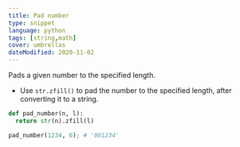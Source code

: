 ```yaml
---
title: Pad number
type: snippet
language: python
tags: [string,math]
cover: umbrellas
dateModified: 2020-11-02
---
```


Pads a given number to the specified length.

- Use `str.zfill()` to pad the number to the specified length, after converting it to a string.

```py
def pad_number(n, l):
  return str(n).zfill(l)

pad_number(1234, 6); # '001234'
```
